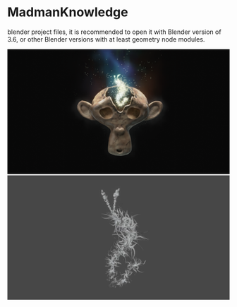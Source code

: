 # MadmanKnowledge
blender project files, it is recommended to open it with Blender version of 3.6, or other Blender versions with at least geometry node modules.

![0140_toing.png](https://github.com/iZerat/resource/blob/main/0140_toing.png)
![gp_1.png](https://github.com/iZerat/resource/blob/main/gp_1.png)

